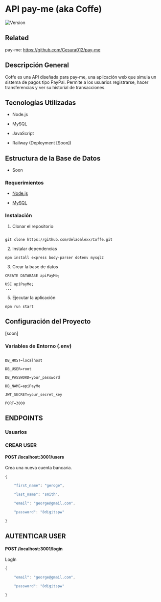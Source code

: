 # API pay-me (aka Coffe)

  

![Version](https://img.shields.io/badge/version-1.0.0-blue.svg)

  
  

## Related

  

pay-me: https://github.com/Cesura012/pay-me

  

## Descripción General

  

Coffe es una API diseñada para pay-me, una aplicación web que simula un sistema de pagos tipo PayPal. Permite a los usuarios registrarse, hacer transferencias y ver su historial de transacciones.

  

## Tecnologías Utilizadas

  

- Node.js

- MySQL

- JavaScript

- Railway (Deployment [Soon])

  

## Estructura de la Base de Datos

  

- Soon

  
  

### Requerimientos

  

- [Node.js](https://nodejs.org/en/)

- [MySQL](https://www.mysql.com/)

  

### Instalación

  

1. Clonar el repositorio

  

```

git clone https://github.com/delaoalexx/Coffe.git

```

  

2. Instalar dependencias

  
```
npm install express body-parser dotenv mysql2
```
  

3. Crear la base de datos

```
CREATE DATABASE apiPayMe;
	
USE apiPayMe;
...
```

5. Ejecutar la aplicación

```
npm run start
```

## Configuración del Proyecto

  
[soon]
### Variables de Entorno (.env)

  

```

DB_HOST=localhost
	
DB_USER=root
	
DB_PASSWORD=your_password
	
DB_NAME=apiPayMe
	
JWT_SECRET=your_secret_key
	
PORT=3000

```

## ENDPOINTS

### Usuarios

###  CREAR USER
#### POST /localhost:3001/users
Crea una nueva cuenta bancaria.

```javascript
{

    "first_name": "geroge",

    "last_name": "smith",

    "email": "george@gmail.com",

    "password": "8digitspw"

}
```



## AUTENTICAR USER

#### POST /localhost:3001/login
LogIn 

```javascript
{

    "email": "george@gmail.com",

    "password": "8digitspw"

}
```

